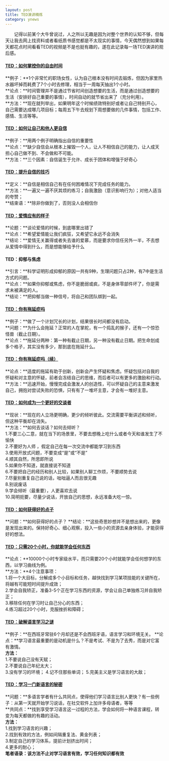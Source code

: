 ```yaml
---
layout: post
title: TED演讲精炼
category: ynews
---
```


&emsp;&emsp;记得以前某个大牛曾说过，人之所以无趣是因为对整个世界的认知不够，但每天让我去网上找资料或者看纸质书感觉都是不太现实的事情，今天偶然想到如果每天都花点时间看看TED的视频是不是也挺有趣的，遂在此记录每一场TED演讲的观后感。           

#### [TED：如何掌控你的自由时间](http://open.163.com/newview/movie/free?pid=MC82BCQAN&mid=MC8U8L3IB)
**例子：**1个非常忙的职场女性，认为自己根本没有时间去锻炼，但因为家里热水器坏掉而耗费了7个小时去修理，相当于一周每天抽出1个小时。        
**论点：**时间管理并不是通过节省时间创造想要的生活，而是通过创造想要的生活（安排好自己重要的事情），时间自动的就节省出来了（充分利用）。            
**方法：**现在就列举出，如果明年这个时候绩效特别好或者让自己特别开心，自己需要达成哪几项目标；每周五下午去规划下周想要做的几件事情，包括工作、感情、生活等等。                

#### [TED：如何让自己和他人更自信](http://open.163.com/newview/movie/free?pid=MELHFK3K5&mid=MELHG4GNS)
**例子：**用两个例子明确指出自信的重要性          
**论点：**缺少自信会从根本上摧毁一个人，让人不相信自己的能力，让人成天担心自己做不到、不会做和不可能。        
**方法：**三个因素：自信诞生于允许、成长于团体和增强于好奇心        

#### [TED：提升自信的技巧](http://open.163.com/newview/movie/free?pid=MBOR278SK&mid=MBP8E2U4J)    
**定义：**自信是相信自己有在任何困难情况下完成任务的能力。       
**方法：**一遍又一遍不厌其烦的练习；自我激励（意识影响行为）；对他人适当的夸赞；       
**结束语：**除非你做到了，否则没人会相信你

#### [TED：爱情应有的样子](http://open.163.com/newview/movie/free?pid=MC9FQL66A&mid=MCA50R4D7)    
**论题：**谈论爱情的时候，到底哪里出错了          
**论点：**希望爱情能让我们疯狂，又希望它永远不会消失          
**结论：**爱情无关赢得或者失去谁的爱慕，而是要求你信任另外一半，不去想从爱情中得到什么，而是想能够给予什么              

#### TED：抑郁与焦虑            
**引言：**科学证明形成抑郁的原因一共有9种，生理问题只占2种，有7中是生活方式的问题。     
**论点：**如果你抑郁或焦虑，你不是脆弱或疯，不是身体零部件坏了，你是需求未被满足的人。    
**结论：**把抑郁当做一种信号，将自己和团队绑到一起。        

#### [TED：你有拖延症吗](http://open.163.com/newview/movie/free?pid=MBHQSM52F&mid=MBI15O7QE)    
**例子：**做了一个计划冗长的计划，结果很长时间都没有启动。            
**问题：**为什么会拖延？正常的人在掌舵，有一个捣乱的猴子，还有一个惊恐怪兽（截止日期）。           
**论点：**拖延分两种：第一种有截止日期，另一种没有截止日期。把生命划成多个格子，其实没有多少，那到底在拖延什么。         

#### [TED：你有拖延症吗（续）](http://open.163.com/newview/movie/free?pid=MC9GRQOVM&mid=MC9GTCBDN)  
**论点：**适度的拖延有助于创新，创新会产生怀疑和焦虑。怀疑包括对自我的怀疑和对主意的怀疑，前者会冻结自己的思维，而后者可以有更多的激励和行动。         
**方法：**迅速开始，慢慢完成会激发人的创造性，可以怀疑自己的主意来激发自己，拥抱对尝试失败的恐惧，只有有了一堆坏主意，才会有一堆好主意。           

#### [TED：如何成为一个更好的交谈者](http://open.163.com/newview/movie/free?pid=MBFLN6BJF&mid=MBFLNJGFE)     
**现状：**现在的人立场更明确，更少的倾听彼此。交流需要平衡讲述和倾听，但这种平衡却在消失。    
**方法：**如何去谈话？如何去倾听？             
1.不要三心二意，就在当下的场景里，不要去想晚上吃什么或者今天和谁发生了不愉快          
2.不要好为人师 ，假定自己在每一次交流中都能学习到东西        
3.使用开放式问题，不要变成“是”或“不是”       
4.顺其自然，所思即所说        
5.如果你不知道，就直接说不知道             
6.不要把自己的经历和别人比较，如果别人聊工作烦，不要顺势去说            
7.尽量别重复自己说的话，咄咄逼人而且很无趣          
8.别说废话          
9.学会倾听（最重要），人更喜欢去说             
10.简明扼要，尽量少说话，开放自己的思想，永远准备大吃一惊。            

#### [TED：如何获得好的点子](http://open.163.com/newview/movie/free?pid=MCLBKTON4&mid=MCLBL5GAT)      
**问题：**如何获得好的点子？
**结论：**这些奇思妙想并不是想出来的，更像是发现出来的。保持好奇心、细心观察，投入一些小的资源去亲身体验，才能获得好的想法。            

#### [TED：只需20个小时，你就能学会任何东西](http://open.163.com/newview/movie/free?pid=MDP9I0PME&mid=MDP9I3BG5)      
**论点：**10000个小时专家级水平，而只需要20个小时就能学会任何想学的东西，以学习曲线为例。           
**方法：**4个注意事项：                       
1.将一个大目标，分解成多个小目标和任务，越快找到学习某项技能的关键所在，将越有可能短时间提升成效；                      
2.学会自我矫正，准备3-5个正在学习东西的资源，学会让自己单独练习并自我矫正；           
3.移除任何在学习时让自己分心的东西；           
4.练习超过20个小时，克服挫折和障碍；            

#### [TED：破解语言学习之谜](http://open.163.com/newview/movie/free?pid=MAVFT31VD&mid=MAVFTJPHR)   
**例子：**在西班牙常驻6个月却还是不会西班牙语，语言学习和环境无关。
**论点：**学习语言最重要的是动机是什么？不是考试、不是为了去秀，而是对它富有激情。        
**方法：**         
1.不要说自己没有天赋；          
2.不要说自己年纪太大；          
3.没有学习的环境；
4.记不住那些单词；
5.完美主义是学习语言的大敌；         

#### [TED：学习一门新语言的秘密](http://open.163.com/newview/movie/free?pid=MEV6D7BA2&mid=MEV6DFJE7)    
**问题：**多语言学者有什么共同点，使得他们学习语言比别人更快？有一些例子：从第一天就开始学习说话，在社交软件上加许多母语者，等等                   
**共同点：**找到享受学习语言这一过程的方法，学会如何将一种语言课程，转变为每天都做的有趣的活动。         
**方法：**     
1.找到学习语言的兴趣；      
2.找到有效的方法，例如间隔重复法、黄金列表；        
3.制定自己的学习体系，提前计划挤出时间；         
4.更多的耐心；      
**笔者语录：该方法不止对学习语言有效，学习任何知识都有效**    